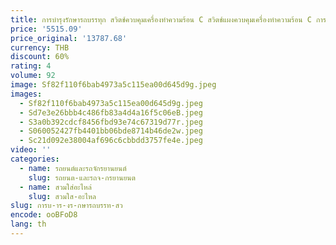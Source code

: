 ```yaml
---
title: การบํารุงรักษารถบรรทุก สวิตช์ควบคุมเครื่องทําความร้อน C สวิตช์แผงควบคุมเครื่องทําความร้อน C การออกแบบป้องกันการกัดกร่อน คุณสมบัติที่ไม่เปลี่ยนรูป
price: '5515.09'
price_original: '13787.68'
currency: THB
discount: 60%
rating: 4
volume: 92
image: Sf82f110f6bab4973a5c115ea00d645d9g.jpeg
images:
  - Sf82f110f6bab4973a5c115ea00d645d9g.jpeg
  - Sd7e3e26bbb4c486fb83a4d4a16f5c06eB.jpeg
  - S3a0b392cdcf8456fbd93e74c67319d77r.jpeg
  - S060052427fb4401bb06bde8714b46de2w.jpeg
  - Sc21d092e38004af696c6cbbdd3757fe4e.jpeg
video: ''
categories:
  - name: รถยนต์และรถจักรยานยนต์
    slug: รถยนต-และรถจ-กรยานยนต
  - name: สวมใส่อะไหล่
    slug: สวมใส-อะไหล
slug: การบ-าร-งร-กษารถบรรท-สว
encode: ooBFoD8
lang: th
---
```

  